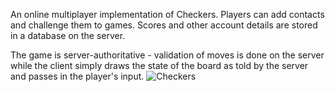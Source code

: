 An online multiplayer implementation of Checkers. Players can add contacts and challenge them to games. Scores and other account details are stored in a database on the server.

The game is server-authoritative - validation of moves is done on the server while the client simply draws the state of the board as told by the server and passes in the player's input.
![Checkers](https://ibb.co/gOoh15)

